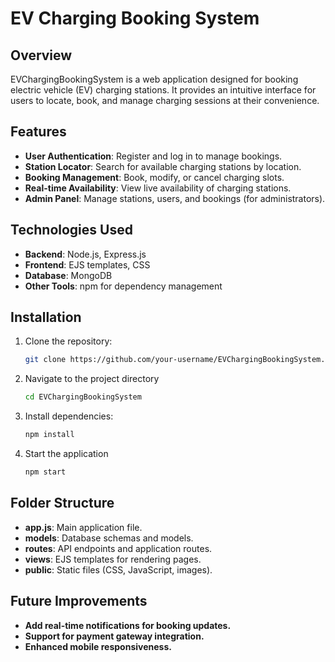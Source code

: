 # EV Charging Booking System

## Overview
EVChargingBookingSystem is a web application designed for booking electric vehicle (EV) charging stations. It provides an intuitive interface for users to locate, book, and manage charging sessions at their convenience.

## Features
- **User Authentication**: Register and log in to manage bookings.
- **Station Locator**: Search for available charging stations by location.
- **Booking Management**: Book, modify, or cancel charging slots.
- **Real-time Availability**: View live availability of charging stations.
- **Admin Panel**: Manage stations, users, and bookings (for administrators).

## Technologies Used
- **Backend**: Node.js, Express.js
- **Frontend**: EJS templates, CSS
- **Database**: MongoDB
- **Other Tools**: npm for dependency management

## Installation
1. Clone the repository:
   ```bash
   git clone https://github.com/your-username/EVChargingBookingSystem.git

2. Navigate to the project directory
   ```bash
   cd EVChargingBookingSystem

3. Install dependencies:
   ```bash
   npm install

4. Start the application
   ```bash
   npm start

## Folder Structure
- **app.js**: Main application file.
- **models**: Database schemas and models.
- **routes**: API endpoints and application routes.
- **views**: EJS templates for rendering pages.
- **public**: Static files (CSS, JavaScript, images).

## Future Improvements
- **Add real-time notifications for booking updates.**
- **Support for payment gateway integration.**
- **Enhanced mobile responsiveness.**
